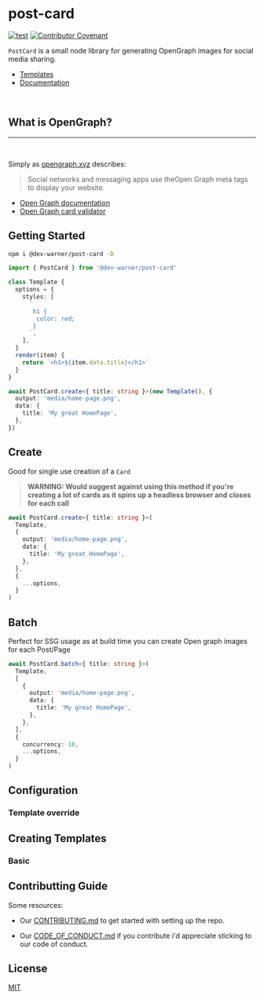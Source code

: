 # post-card

[![test](https://github.com/dev-warner/post-card/actions/workflows/test.yml/badge.svg)](https://github.com/dev-warner/post-card/actions/workflows/test.yml)
[![Contributor Covenant](https://img.shields.io/badge/Contributor%20Covenant-2.0-4baaaa.svg)](code_of_conduct.md)

`PostCard` is a small node library for generating OpenGraph images for social media sharing.

- [Templates]()
- [Documentation]()

<br>

## What is OpenGraph?

---

<br>

Simply as [opengraph.xyz](https://www.opengraph.xyz/) describes:

> Social networks and messaging apps use theOpen Graph meta tags to display your website.

- [Open Graph documentation](https://ogp.me/)
- [Open Graph card validator](https://www.opengraph.xyz/)

## Getting Started

```bash
npm i @dev-warner/post-card -D
```

```typescript
import { PostCard } from '@dev-warner/post-card'

class Template {
  options = {
    styles: [
      `
       h1 {
        color: red;
       }
      `,
    ],
  }
  render(item) {
    return `<h1>${item.data.title}</h1>`
  }
}

await PostCard.create<{ title: string }>(new Template(), {
  output: 'media/home-page.png',
  data: {
    title: 'My great HomePage',
  },
})
```

## Create

Good for single use creation of a `Card`

> **WARNING: Would suggest against using this method if you're creating a lot of cards as it spins up a headless browser and closes for each call**

```typescript
await PostCard.create<{ title: string }>(
  Template,
  {
    output: 'media/home-page.png',
    data: {
      title: 'My great HomePage',
    },
  },
  {
    ...options,
  }
)
```

## Batch

Perfect for SSG usage as at build time you can create Open graph images for each Post/Page

```typescript
await PostCard.batch<{ title: string }>(
  Template,
  [
    {
      output: 'media/home-page.png',
      data: {
        title: 'My great HomePage',
      },
    },
  ],
  {
    concurrency: 10,
    ...options,
  }
)
```

## Configuration

### Template override

## Creating Templates

### Basic

## Contributting Guide

Some resources:

- Our [CONTRIBUTING.md](CONTRIBUTING.md) to get started with setting up the repo.

- Our [CODE_OF_CONDUCT.md](CODE_OF_CONDUCT.md) if you contribute i'd appreciate sticking to our code of conduct.

## License

[MIT](LICENSE)
